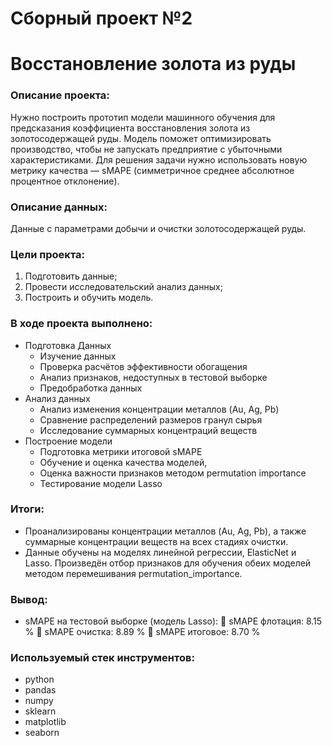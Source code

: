 # Сборный проект №2 
# Восстановление золота из руды
### Описание проекта: 
Нужно построить прототип модели машинного обучения для предсказания коэффициента восстановления золота из золотосодержащей руды. Модель поможет оптимизировать производство, чтобы не запускать предприятие с убыточными характеристиками. Для решения задачи нужно использовать новую метрику качества — sMAPE (симметричное среднее абсолютное процентное отклонение).
### Описание данных:
Данные с параметрами добычи и очистки золотосодержащей руды.
### Цели проекта:
1.	Подготовить данные;
2.	Провести исследовательский анализ данных;
3.	Построить и обучить модель.
### В ходе проекта выполнено:
-	Подготовка Данных
    - Изучение данных
    - Проверка расчётов эффективности обогащения
    - Анализ признаков, недоступных в тестовой выборке
    - Предобработка данных
- Анализ данных
    - Анализ изменения концентрации металлов (Au, Ag, Pb)
    - Сравнение распределений размеров гранул сырья
    - Исследование суммарных концентраций веществ
- Построение модели
    - Подготовка метрики итоговой sMAPE
    - Обучение и оценка качества моделей,
    - Оценка важности признаков методом permutation importance
    - Тестирование модели Lasso
### Итоги:
- Проанализированы концентрации металлов (Au, Ag, Pb), а также суммарные концентрации веществ на всех стадиях очистки.
- Данные обучены на моделях линейной регрессии, ElasticNet и Lasso. Произведён отбор признаков для обучения обеих моделей методом перемешивания permutation_importance.
###  Вывод:
- sMAPE на тестовой выборке (модель Lasso):
	sMAPE флотация: 8.15 %
	sMAPE очистка: 8.89 %
	sMAPE итоговое: 8.70 %


### Используемый стек инструментов:
- python
- pandas
- numpy
- sklearn
- matplotlib
- seaborn

